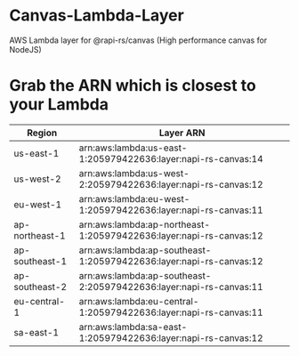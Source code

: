 # Canvas-Lambda-Layer

AWS Lambda layer for @rapi-rs/canvas (High performance canvas for NodeJS)

# Grab the ARN which is closest to your Lambda

| Region | Layer ARN |
| ------ | --------- |
|us-east-1|arn:aws:lambda:us-east-1:205979422636:layer:napi-rs-canvas:14|
|us-west-2|arn:aws:lambda:us-west-2:205979422636:layer:napi-rs-canvas:12|
|eu-west-1|arn:aws:lambda:eu-west-1:205979422636:layer:napi-rs-canvas:11|
|ap-northeast-1|arn:aws:lambda:ap-northeast-1:205979422636:layer:napi-rs-canvas:12|
|ap-southeast-1|arn:aws:lambda:ap-southeast-1:205979422636:layer:napi-rs-canvas:12|
|ap-southeast-2|arn:aws:lambda:ap-southeast-2:205979422636:layer:napi-rs-canvas:11|
|eu-central-1|arn:aws:lambda:eu-central-1:205979422636:layer:napi-rs-canvas:11|
|sa-east-1|arn:aws:lambda:sa-east-1:205979422636:layer:napi-rs-canvas:12|
